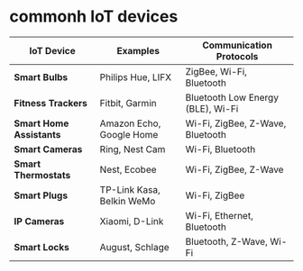 # commonh IoT devices

| **IoT Device** | **Examples** | **Communication Protocols** |
| --- | --- | --- |
| **Smart Bulbs** | Philips Hue, LIFX | ZigBee, Wi-Fi, Bluetooth |
| **Fitness Trackers** | Fitbit, Garmin | Bluetooth Low Energy (BLE), Wi-Fi |
| **Smart Home Assistants** | Amazon Echo, Google Home | Wi-Fi, ZigBee, Z-Wave, Bluetooth |
| **Smart Cameras** | Ring, Nest Cam | Wi-Fi, Bluetooth |
| **Smart Thermostats** | Nest, Ecobee | Wi-Fi, ZigBee, Z-Wave |
| **Smart Plugs** | TP-Link Kasa, Belkin WeMo | Wi-Fi, ZigBee |
| **IP Cameras** | Xiaomi, D-Link | Wi-Fi, Ethernet, Bluetooth |
| **Smart Locks** | August, Schlage | Bluetooth, Z-Wave, Wi-Fi |
